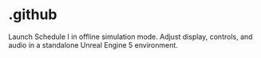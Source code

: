 # .github
Launch Schedule I in offline simulation mode. Adjust display, controls, and audio in a standalone Unreal Engine 5 environment.
